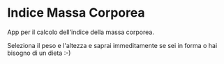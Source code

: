 # Indice Massa Corporea

App per il calcolo dell'indice della massa corporea.

Seleziona il peso e l'altezza e saprai immeditamente se sei in forma o hai bisogno di un dieta :-)
